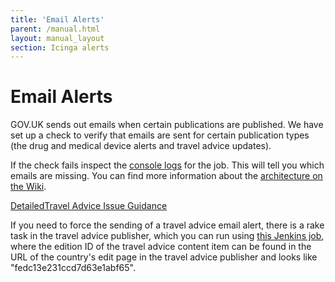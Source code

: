 ```yaml
---
title: 'Email Alerts'
parent: /manual.html
layout: manual_layout
section: Icinga alerts
---
```


# Email Alerts

GOV.UK sends out emails when certain publications are published. We have
set up a check to verify that emails are sent for certain publication
types (the drug and medical device alerts and travel advice updates).

If the check fails inspect the [console
logs](https://deploy.publishing.service.gov.uk/job/email-alert-check)
for the job. This will tell you which emails are missing. You can find
more information about the [architecture on the
Wiki](https://gov-uk.atlassian.net/wiki/display/GOVUK/Email+notifications+and+atom+feeds).

[DetailedTravel Advice Issue
Guidance](https://github.gds/pages/gds/opsmanual/2nd-line/applications/travel-advice-publisher.html)

If you need to force the sending of a travel advice email alert, there
is a rake task in the travel advice publisher, which you can run using
[this Jenkins
job](https://deploy.staging.publishing.service.gov.uk/job/run-rake-task/parambuild/?TARGET_APPLICATION=travel-advice-publisher&MACHINE=backend-1.backend&RAKE_TASK=email_alerts:trigger%5BPUT_EDITION_ID_HERE%5D),
where the edition ID of the travel advice content item can be found in
the URL of the country's edit page in the travel advice publisher and
looks like "fedc13e231ccd7d63e1abf65".

